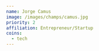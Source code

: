 ```yaml
---
name: Jorge Camus
image: /images/champs/camus.jpg
priority: 2
affiliation: Entrepreneur/Startup
coins:
  - tech
---
```


